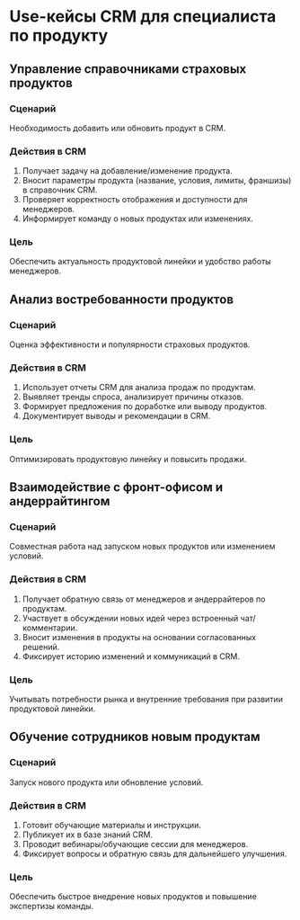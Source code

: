 # Use-кейсы CRM для специалиста по продукту

## Управление справочниками страховых продуктов

### Сценарий
Необходимость добавить или обновить продукт в CRM.

### Действия в CRM
1. Получает задачу на добавление/изменение продукта.
2. Вносит параметры продукта (название, условия, лимиты, франшизы) в справочник CRM.
3. Проверяет корректность отображения и доступности для менеджеров.
4. Информирует команду о новых продуктах или изменениях.

### Цель
Обеспечить актуальность продуктовой линейки и удобство работы менеджеров.


## Анализ востребованности продуктов

### Сценарий
Оценка эффективности и популярности страховых продуктов.

### Действия в CRM
1. Использует отчеты CRM для анализа продаж по продуктам.
2. Выявляет тренды спроса, анализирует причины отказов.
3. Формирует предложения по доработке или выводу продуктов.
4. Документирует выводы и рекомендации в CRM.

### Цель
Оптимизировать продуктовую линейку и повысить продажи.


## Взаимодействие с фронт-офисом и андеррайтингом

### Сценарий
Совместная работа над запуском новых продуктов или изменением условий.

### Действия в CRM
1. Получает обратную связь от менеджеров и андеррайтеров по продуктам.
2. Участвует в обсуждении новых идей через встроенный чат/комментарии.
3. Вносит изменения в продукты на основании согласованных решений.
4. Фиксирует историю изменений и коммуникаций в CRM.

### Цель
Учитывать потребности рынка и внутренние требования при развитии продуктовой линейки.


## Обучение сотрудников новым продуктам

### Сценарий
Запуск нового продукта или обновление условий.

### Действия в CRM
1. Готовит обучающие материалы и инструкции.
2. Публикует их в базе знаний CRM.
3. Проводит вебинары/обучающие сессии для менеджеров.
4. Фиксирует вопросы и обратную связь для дальнейшего улучшения.

### Цель
Обеспечить быстрое внедрение новых продуктов и повышение экспертизы команды.
